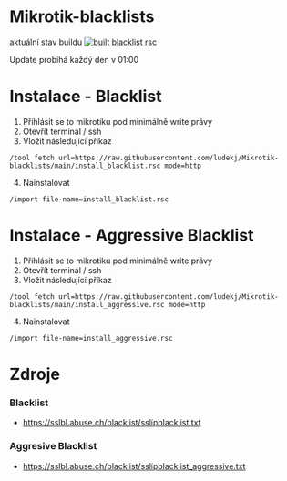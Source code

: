 # Mikrotik-blacklists

aktuální stav buildu
[![built blacklist rsc](https://github.com/ludekj/Mikrotik-blacklists/actions/workflows/blacklist.yml/badge.svg)](https://github.com/ludekj/Mikrotik-blacklists/actions/workflows/blacklist.yml)

Update probíhá každý den v 01:00

# Instalace - Blacklist

1. Přihlásit se to mikrotiku pod minimálně write právy
2. Otevřít terminál / ssh 
3. Vložit následující příkaz 
```
/tool fetch url=https://raw.githubusercontent.com/ludekj/Mikrotik-blacklists/main/install_blacklist.rsc mode=http
```
4. Nainstalovat 
```
/import file-name=install_blacklist.rsc
```
# Instalace - Aggressive Blacklist

1. Přihlásit se to mikrotiku pod minimálně write právy
2. Otevřít terminál / ssh 
3. Vložit následující příkaz 
```
/tool fetch url=https://raw.githubusercontent.com/ludekj/Mikrotik-blacklists/main/install_aggressive.rsc mode=http
```
4. Nainstalovat 
```
/import file-name=install_aggressive.rsc
```

# Zdroje

### Blacklist
- https://sslbl.abuse.ch/blacklist/sslipblacklist.txt

### Aggresive Blacklist
- https://sslbl.abuse.ch/blacklist/sslipblacklist_aggressive.txt
